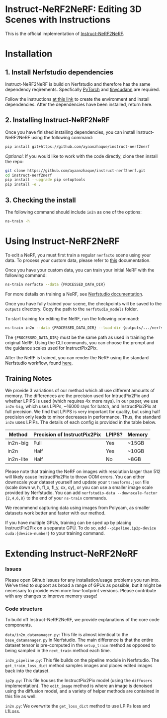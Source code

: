# Instruct-NeRF2NeRF: Editing 3D Scenes with Instructions

This is the official implementation of [Instruct-NeRF2NeRF](https://instruct-nerf2nerf.github.io/).

# Installation

## 1. Install Nerfstudio dependencies

Instruct-NeRF2NeRF is build on Nerfstudio and therefore has the same dependency reqirements. Specfically [PyTorch](https://pytorch.org/) and [tinycudann](https://github.com/NVlabs/tiny-cuda-nn) are required.

Follow the instructions [at this link](https://docs.nerf.studio/en/latest/quickstart/installation.html#dependencies) to create the environment and install dependencies. After the dependencies have been installed, return here. 

## 2. Installing Instruct-NeRF2NeRF

Once you have finished installing dependencies, you can install Instruct-NeRF2NeRF using the following command:
```bash
pip install git+https://github.com/ayaanzhaque/instruct-nerf2nerf
```

_Optional_: If you would like to work with the code directly, clone then install the repo:
```bash
git clone https://github.com/ayaanzhaque/instruct-nerf2nerf.git
cd instruct-nerf2nerf
pip install --upgrade pip setuptools
pip install -e .
```

## 3. Checking the install

The following command should include `in2n` as one of the options:
```bash
ns-train -h
```

# Using Instruct-NeRF2NeRF
To edit a NeRF, you must first train a regular ```nerfacto``` scene using your data. To process your custom data, please refer to [this](https://docs.nerf.studio/en/latest/quickstart/custom_dataset.html) documentation.

Once you have your custom data, you can train your initial NeRF with the following command:

```bash
ns-train nerfacto --data {PROCESSED_DATA_DIR}
```

For more details on training a NeRF, see [Nerfstudio documentation](https://docs.nerf.studio/en/latest/quickstart/first_nerf.html).

Once you have fully trained your scene, the checkpoints will be saved to the ```outputs``` directory. Copy the path to the ```nerfstudio_models``` folder.

To start training for editing the NeRF, run the following command:

```bash
ns-train in2n --data {PROCESSED_DATA_DIR} --load-dir {outputs/.../nerfstudio_models} --pipeline.prompt {"prompt"} --pipeline.guidance-scale 7.5 --pipeline.image-guidance-scale 1.5
```

The ```{PROCESSED_DATA_DIR}``` must be the same path as used in training the original NeRF. Using the CLI commands, you can choose the prompt and the guidance scales used for InstructPix2Pix.

After the NeRF is trained, you can render the NeRF using the standard Nerfstudio workflow, found [here](https://docs.nerf.studio/en/latest/quickstart/viewer_quickstart.html).

## Training Notes

We provide 3 variations of our method which all use different amounts of memory. The differences are the precision used for IntructPix2Pix and whether LPIPS is used (which requires 4x more rays). In our paper, we use ```in2n-big```, which uses LPIPs, ~16000 rays for batch, and InstructPix2Pix at full precision. We find that LPIPS is very important for quality, but using half precision only leads to minor decreases in performance. Thus, the standard ```in2n``` uses LPIPs. The details of each config is provided in the table below.

| Method | Precision of InstructPix2Pix | LPIPS? | Memory |
| ---------------------------------------------------------------------------------------------------- | -------------- | ----------------------------------------------------------------- | ----------------------- |
| in2n-big | Full | Yes | ~15GB |
| in2n | Half | Yes | ~10GB |
| in2n-lite | Half | No | ~8GB |

Please note that training the NeRF on images with resolution larger than 512 will likely cause InstructPix2Pix to throw OOM errors. You can either downscale your dataset yourself and update your ```transforms.json``` file (scale down w, h, fl_x, fl_y, cx, cy), or you can use a smaller image scale provided by Nerfstudio. You can add ```nerfstudio-data --downscale-factor {2,4,6,8}``` to the end of your ```ns-train``` commands.

We recommend capturing data using images from Polycam, as smaller datasets work better and faster with our method.

If you have multiple GPUs, training can be sped up by placing InstructPix2Pix on a separate GPU. To do so, add ```--pipeline.ip2p-device cuda:{device-number}``` to your training command.

# Extending Instruct-NeRF2NeRF

### Issues
Please open Github issues for any installation/usage problems you run into. We've tried to support as broad a range of GPUs as possible, but it might be necessary to provide even more low-footprint versions. Please contribute with any changes to improve memory usage!
### Code structure
To build off Instruct-NeRF2NeRF, we provide explanations of the core code components.

```data/in2n_datamanager.py```: This file is almost identical to the ```base_datamanager.py``` in Nerfstudio. The main difference is that the entire dataset tensor is pre-computed in the ```setup_train``` method as opposed to being sampled in the ```next_train``` method each time.

```in2n_pipeline.py```: This file builds on the pipeline module in Nerfstudio. The ```get_train_loss_dict``` method samples images and places edited images back into the dataset.

```ip2p.py```: This file houses the InstructPix2Pix model (using the ```diffusers``` implementation). The ```edit_image``` method is where an image is denoised using the diffusion model, and a variety of helper methods are contained in this file as well.

```in2n.py```: We overwrite the ```get_loss_dict``` method to use LPIPs loss and L1Loss.
